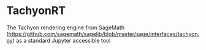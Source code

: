 # TachyonRT
The Tachyon rendering engine from SageMath (https://github.com/sagemath/sagelib/blob/master/sage/interfaces/tachyon.py) as a standard Jupyter accessible tool 
